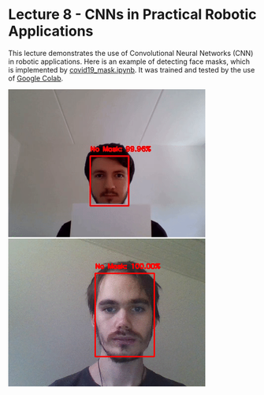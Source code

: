 # Lecture 8 - CNNs in Practical Robotic Applications

This lecture demonstrates the use of Convolutional Neural Networks (CNN) in robotic applications. Here is an example of detecting face masks, which is implemented by [covid19_mask.ipynb](covid19_mask.ipynb). It was trained and tested by the use of [Google Colab](https://colab.research.google.com).

![face_mask_andrej](graphics/face_mask_andrej.gif)
![face_mask_asger](graphics/face_mask_asger.gif)
